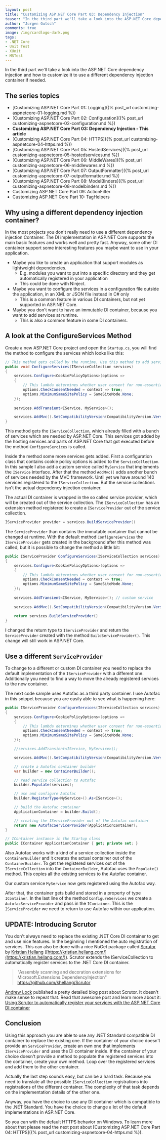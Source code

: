 ```yaml
---
layout: post
title: "Customizing ASP.​NET Core Part 03: Dependency Injection"
teaser: "In the third part we'll take a look into the ASP.NET Core dependency injection and how to customize it to use a different dependency injection container if needed."
author: "Jürgen Gutsch"
comments: true
image: /img/cardlogo-dark.png
tags: 
- .NET Core
- Unit Test
- XUnit
- MSTest
---
```


In the third part we'll take a look into the ASP.NET Core dependency injection and how to customize it to use a different dependency injection container if needed.

## The series topics

- [Customizing ASP.NET Core Part 01: Logging]({% post_url customizing-aspnetcore-01-logging.md %})
- [Customizing ASP.NET Core Part 02: Configuration]({% post_url customizing-aspnetcore-02-configuration.md %})
- **Customizing ASP.NET Core Part 03: Dependency Injection - This article**
- [Customizing ASP.NET Core Part 04: HTTPS]({% post_url customizing-aspnetcore-04-https.md %})
- [Customizing ASP.NET Core Part 05: HostedServices]({% post_url customizing-aspnetcore-05-hostedservices.md %})
- [Customizing ASP.NET Core Part 06: MiddleWares]({% post_url customizing-aspnetcore-06-middlewares.md %})
- [Customizing ASP.NET Core Part 07: OutputFormatter]({% post_url customizing-aspnetcore-07-outputformatter.md %})
- [Customizing ASP.NET Core Part 08: ModelBinders]({% post_url customizing-aspnetcore-08-modelbinders.md %})
- Customizing ASP.NET Core Part 09: ActionFilter
- Customizing ASP.NET Core Part 10: TagHelpers

## Why using a different dependency injection container?

In the most projects you don't really need to use a different dependency injection Container. The DI implementation in ASP.NET Core supports the main basic features and works well and pretty fast. Anyway, some other DI container support some interesting features you maybe want to use in your application.

* Maybe you like to create an application that support modules as lightweight dependencies.
  * E.g. modules you want to put into a specific directory and they get automatically registered in your application
  * This could be done with NInject.
* Maybe you want to configure the services in a configuration file outside the application, in an XML or JSON file instead in C# only
  * This is a common feature in various DI containers, but not yet supported in ASP.NET Core.
* Maybe you don't want to have an immutable DI container, because you want to add services at runtime.
  * This is also a common feature in some DI containers.

## A look at the ConfigureServices Method

Create a new ASP.NET Core project and open the `Startup.cs`, you will find the method to configure the services which looks like this:

~~~ csharp
// This method gets called by the runtime. Use this method to add services to the container.
public void ConfigureServices(IServiceCollection services)
{
	services.Configure<CookiePolicyOptions>(options =>
	{
		// This lambda determines whether user consent for non-essential cookies is needed for a given request.
		options.CheckConsentNeeded = context => true;
		options.MinimumSameSitePolicy = SameSiteMode.None;
	});
    
    services.AddTransient<IService, MyService>();

	services.AddMvc().SetCompatibilityVersion(CompatibilityVersion.Version_2_1);
}
~~~

This method gets the `IServiceCollection`, which already filled with a bunch of services which are needed by ASP.NET Core. This services got added by the hosting services and parts of ASP.NET Core that got executed before the method `ConfigureSercices` is called.

Inside the method some more services gets added. First a configuration class that contains cookie policy options is added to the `ServiceCollection`. In this sample I also add a custom service called `MyService` that implements the `IService` interface. After that the method `AddMvc()` adds another bunch of services needed by the MVC framework. Until yet we have around 140 services registered to the `IServiceCollection`. But the service collections isn't the actual dependency injection container. 

The actual DI container is wrapped in the so called service provider, which will be created out of the service collection. The `IServiceCollection` has an extension method registered to create a `IServiceProvider` out of the service collection.

~~~ csharp
IServiceProvider provider = services.BuildServiceProvider()
~~~

The `ServiceProvider` than contains the immutable container that cannot be changed at runtime. With the default method `ConfigureServices` the `IServiceProvider` gets created in the background after this method was called, but it is possible to change the method a little bit:

~~~ csharp
public IServiceProvider ConfigureServices(IServiceCollection services)
{
    services.Configure<CookiePolicyOptions>(options =>
    {
        // This lambda determines whether user consent for non-essential cookies is needed for a given request.
        options.CheckConsentNeeded = context => true;
        options.MinimumSameSitePolicy = SameSiteMode.None;
    });
    
    services.AddTransient<IService, MyService>(); // custom service
    
    services.AddMvc().SetCompatibilityVersion(CompatibilityVersion.Version_2_1);
    
    return services.BuildServiceProvider()
}
~~~

I changed the return type to `IServiceProvider` and return the `ServiceProvider` created with the method `BuildServiceProvider()`. This change will still work in ASP.NET Core. 

## Use a different `ServiceProvider`

To change to a different or custom DI container you need to replace the default implementation of the `IServiceProvider` with a different one. Additionally you need to find a way to move the already registered services to the new container.

The next code sample uses Autofac as a third party container. I use Autofac in this snippet because you are easily able to see what is happening here:

~~~ csharp
public IServiceProvider ConfigureServices(IServiceCollection services)
{
    services.Configure<CookiePolicyOptions>(options =>
    {
        // This lambda determines whether user consent for non-essential cookies is needed for a given request.
        options.CheckConsentNeeded = context => true;
        options.MinimumSameSitePolicy = SameSiteMode.None;
    });

    //services.AddTransient<IService, MyService>();

    services.AddMvc().SetCompatibilityVersion(CompatibilityVersion.Version_2_1);

    // create a Autofac container builder
    var builder = new ContainerBuilder();

    // read service collection to Autofac
    builder.Populate(services);

    // use and configure Autofac
    builder.RegisterType<MyService>().As<IService>();

    // build the Autofac container
    ApplicationContainer = builder.Build();

    // creating the IServiceProvider out of the Autofac container
    return new AutofacServiceProvider(ApplicationContainer);
}

// IContainer instance in the Startup class 
public IContainer ApplicationContainer { get; private set; }
~~~

Also Autofac works with a kind of a service collection inside the `ContainerBuilder` and it creates the actual container out of the `ContainerBuilder`. To get the registered services out of the `IServiceCollection` into the `ContainerBuilder`, Autofac uses the `Populate()` method. This copies all the existing services to the Autofac container.

Our custom service `MyService` now gets registered using the Autofac way.

After that, the container gets build and stored in a property of type `IContainer`. In the last line of the method `ConfigureServices` we create a `AutofacServiceProvider` and pass in the `IContainer`. This is the `IServiceProvider` we need to return to use Autofac within our application.

## UPDATE:  Introducing Scrutor

You don't always need to replace the existing .NET Core DI container to get and use nice features. In the beginning I mentioned the auto registration of services. This can also be done with a nice NuGet package called [Scrutor](https://www.nuget.org/packages/Scrutor/) by [Kristian Hellang](https://twitter.com/khellang) ([https://kristian.hellang.com/](https://kristian.hellang.com/)). Scrutor extends the IServiceCollection to automatically register services to the .NET Core DI container.

> "Assembly scanning and decoration extensions for Microsoft.Extensions.DependencyInjection"
> https://github.com/khellang/Scrutor

[Andrew Lock](https://andrewlock.net) published a pretty detailed blog post about Scrutor. It doesn't make sense to repeat that. Read that awesome post and learn more about it: [Using Scrutor to automatically register your services with the ASP.NET Core DI container](https://andrewlock.net/using-scrutor-to-automatically-register-your-services-with-the-asp-net-core-di-container/)

## Conclusion

Using this approach you are able to use any .NET Standard compatible DI container to replace the existing one. If the container of your choice doesn't provide an `ServiceProvider`, create an own one that implements `IServiceProvider` and uses the DI container inside. If the container of your choice doesn't provide a method to populate the registered services into the container, create your own method. Loop over the registered services and add them to the other container.

Actually the last step sounds easy, but can be a hard task. Because you need to translate all the possible `IServiceCollection` registrations into registrations of the different container. The complexity of that task depends on the implementation details of the other one.

Anyway, you have the choice to use any DI container which is compatible to the .NET Standard. You have the choice to change a lot of the default implementations in ASP.NET Core. 

So you can with the default HTTPS behavior on Windows. To learn more about that please read the next post about [Customizing ASP.NET Core Part 04: HTTPS]({% post_url customizing-aspnetcore-04-https.md %}).


